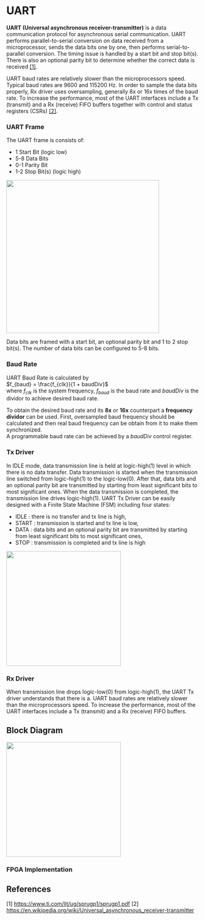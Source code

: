 # UART
**UART (Universal asynchronous receiver-transmitter)** is a data communication protocol for asynchronous serial communication. UART performs parallel-to-serial conversion on data received from a microprocessor, sends the data bits one by one, then performs serial-to-parallel conversion. The timing issue is handled by a start bit and stop bit(s). There is also an optional parity bit to determine whether the correct data is received [[1]](https://www.ti.com/lit/ug/sprugp1/sprugp1.pdf).

UART baud rates are relatively slower than the microprocessors speed. Typical baud rates are 9600 and 115200 Hz. In order to sample the data bits properly, Rx driver uses oversampling, generally 8x or 16x times of the baud rate. To increase the performance, most of the UART interfaces include a Tx (transmit) and a Rx (receive) FIFO buffers together with control and status registers (CSRs) [[2]](https://en.wikipedia.org/wiki/Universal_asynchronous_receiver-transmitter). 

### UART Frame
The UART frame is consists of:
* 1 Start Bit (logic low)
* 5-8 Data Bits
* 0-1 Parity Bit
* 1-2 Stop Bit(s) (logic high)

<img src="https://user-images.githubusercontent.com/51496220/235833559-c95beef7-b57e-4a39-a183-48b0f1c9f09b.png" width="400">

Data bits are framed with a start bit, an optional parity bit and 1 to 2 stop bit(s). The number of data bits can be configured to 5-8 bits.


### Baud Rate
UART Baud Rate is calculated by \
$f_{baud} = \frac{f_{clk}}{1 + baudDiv}$ \
where $f_{clk}$ is the system frequency, $f_{baud}$ is the baud rate and $baudDiv$ is the dividor to achieve desired baud rate.

To obtain the desired baud rate and its **8x** or **16x** counterpart a **frequency dividor** can be used. First, oversampled baud frequency should be calculated and then real baud frequency can be obtain from it to make them synchronized.  
A programmable baud rate can be achieved by a $baudDiv$ control register.


### Tx Driver
In IDLE mode, data transmission line is held at logic-high(1) level in which there is no data transfer. Data transmission is started when the transmission line switched from logic-high(1) to the logic-low(0). After that, data bits and an optional parity bit are transmitted by starting from least significant bits to most significant ones. When the data transmission is completed, the transmission line drives logic-high(1).
UART Tx Driver can be easily designed with a Finite State Machine (FSM) including four states:
* IDLE  : there is no transfer and tx line is high,
* START : transmission is started and tx line is low,
* DATA  : data bits and an optional parity bit are transmitted by starting from least significant bits to most significant ones,
* STOP  : transmission is completed and tx line is high


<img src="https://user-images.githubusercontent.com/51496220/235855392-baff2e4c-54a5-4ead-aa35-21893fed8ad6.png" width="300">


### Rx Driver
When transmission line drops logic-low(0) from logic-high(1), the UART Tx driver understands that there is a. UART baud rates are relatively slower than the microprocessors speed. To increase the performance, most of the UART interfaces include a Tx (transmit) and a Rx (receive) FIFO buffers. 


## Block Diagram
<img src="https://user-images.githubusercontent.com/51496220/235600974-d7dd7bc6-1c2c-4c13-9061-2960e5777a80.png" width="300">


### FPGA Implementation


## References
[1] https://www.ti.com/lit/ug/sprugp1/sprugp1.pdf
[2] https://en.wikipedia.org/wiki/Universal_asynchronous_receiver-transmitter
